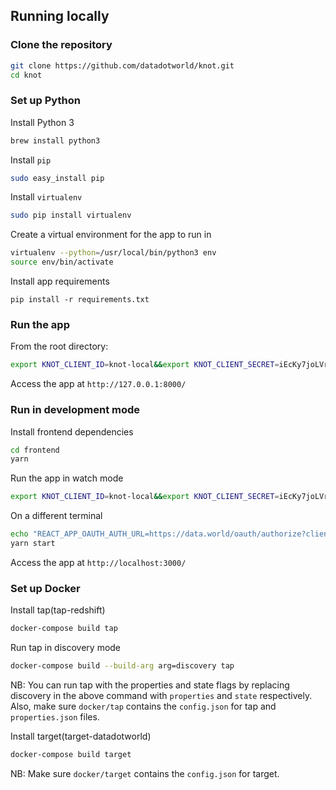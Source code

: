 ## Running locally

### Clone the repository

```bash
git clone https://github.com/datadotworld/knot.git
cd knot
```

### Set up Python

Install Python 3

```bash
brew install python3
```

Install `pip`

```bash
sudo easy_install pip
```

Install `virtualenv`

```bash
sudo pip install virtualenv
```

Create a virtual environment for the app to run in

```bash
virtualenv --python=/usr/local/bin/python3 env
source env/bin/activate
```

Install app requirements

```
pip install -r requirements.txt
```

### Run the app

From the root directory:

```bash
export KNOT_CLIENT_ID=knot-local&&export KNOT_CLIENT_SECRET=iEcKy7joLVrJgtbm6YzzhTuxwsxU.jVb&&python3 manage.py runserver
```

Access the app at `http://127.0.0.1:8000/`

### Run in development mode

Install frontend dependencies

```bash
cd frontend
yarn
```

Run the app in watch mode

```bash
export KNOT_CLIENT_ID=knot-local&&export KNOT_CLIENT_SECRET=iEcKy7joLVrJgtbm6YzzhTuxwsxU.jVb&&python3 manage.py runserver
```

On a different terminal

```bash
echo "REACT_APP_OAUTH_AUTH_URL=https://data.world/oauth/authorize?client_id=knot-local&redirect_uri=http://localhost:3000/callback&response_type=code" >> .env
yarn start
```

Access the app at `http://localhost:3000/`

### Set up Docker

Install tap(tap-redshift)

```bash
docker-compose build tap
```

Run tap in discovery mode

```bash
docker-compose build --build-arg arg=discovery tap
```

NB: You can run tap with the properties and state flags by replacing discovery in the above command with `properties` and `state` respectively. Also, make sure `docker/tap` contains the `config.json` for tap and `properties.json` files.

Install target(target-datadotworld)

```bash
docker-compose build target
```

NB: Make sure `docker/target` contains the `config.json` for target.
